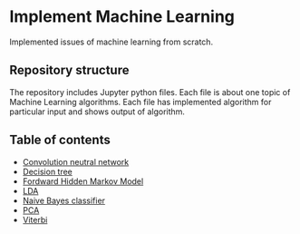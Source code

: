 # Implement Machine Learning
Implemented issues of machine learning from scratch.

## Repository structure
The repository includes Jupyter python files. Each file is about one topic of Machine Learning algorithms. Each file has implemented algorithm for particular input and shows output of algorithm.

## Table of contents
* [Convolution neutral network](https://github.com/naot97/Implement_Machine_Learning/blob/master/Implement_CNNs.ipynb)
* [Decision tree](https://github.com/naot97/Implement_Machine_Learning/blob/master/Decision_tree_using_ID3.ipynb)
* [Fordward Hidden Markov Model](https://github.com/naot97/Implement_Machine_Learning/blob/master/Forward%20HMM.ipynb)
* [LDA](https://github.com/naot97/Implement_Machine_Learning/blob/master/Implement%20LDA.ipynb)
* [Naive Bayes classifier](https://github.com/naot97/Implement_Machine_Learning/blob/master/Bayes.ipynb)
* [PCA](https://github.com/naot97/Implement_Machine_Learning/blob/master/Implement%20PCA.ipynb)
* [Viterbi](https://github.com/naot97/Implement_Machine_Learning/blob/master/Viterbi.ipynb)

